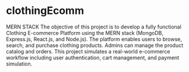 # clothingEcomm
MERN STACK 
The objective of this project is to develop a fully functional Clothing E-commerce
Platform using the MERN stack (MongoDB, Express.js, React.js, and Node.js). The
platform enables users to browse, search, and purchase clothing products. Admins can
manage the product catalog and orders. This project simulates a real-world e-commerce
workflow including user authentication, cart management, and payment simulation.
